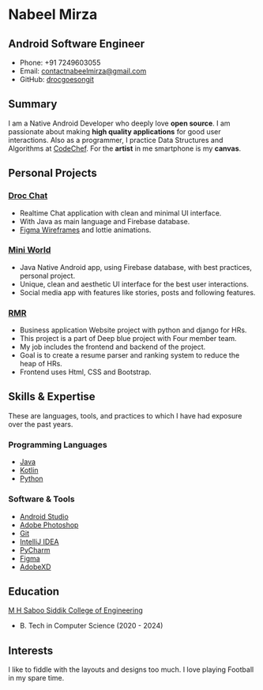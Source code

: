 # Nabeel Mirza

## Android Software Engineer

- Phone: +91 7249603055
- Email: [contactnabeelmirza@gmail.com](contactnabeelmirza@gmail.com)
- GitHub: [drocgoesongit](https://github.com/drocgoesongit)


## Summary

I am a Native Android Developer who deeply love **open source**. I am passionate about making **high quality applications** for good user interactions. Also as a programmer, I practice Data Structures and Algorithms at [CodeChef](https://www.codechef.com/users/drocgoescode). For the **artist** in me  smartphone is my **canvas**.


## Personal Projects

### **[Droc Chat](https://github.com/drocgoesongit/Droc-Chat)**  

* Realtime Chat application with clean and minimal UI interface.
* With Java as main language and Firebase database.
* [Figma Wireframes](https://www.figma.com/file/SG8zEUf4OK0DyjACp8X0cG/DrocChat?node-id=10%3A52) and lottie animations.


### **[Mini World](https://github.com/drocgoesongit/MiniWorld)**  

* Java Native Android app, using Firebase database, with best practices, personal project.
* Unique, clean and aesthetic UI interface for the best user interactions.
* Social media app with features like stories, posts and following features.


### **[RMR](https://github.com/drocgoesongit/RMR)**

* Business application Website project with python and django for HRs.
* This project is a part of Deep blue project with Four member team.
* My job includes the frontend and backend of the project.
* Goal is to create a resume parser and ranking system to reduce the heap of HRs.
* Frontend uses Html, CSS and Bootstrap.


## Skills & Expertise

These are languages, tools, and practices to which I have had exposure over the past years.

### Programming Languages

- [Java](https://www.java.com)
- [Kotlin](http://kotlinlang.org)
- [Python](https://www.python.org)


### Software & Tools

- [Android Studio](https://developer.android.com/studio/index.html?hl=zh-cn)
- [Adobe Photoshop](http://www.adobe.com/cn/products/cs6/photoshop.html)
- [Git](https://git-scm.com)
- [IntelliJ IDEA](https://www.jetbrains.com/idea)
- [PyCharm](https://www.jetbrains.com/pycharm)
- [Figma](https://www.figma.com)
- [AdobeXD](https://www.adobe.com/)


## Education

[M H Saboo Siddik College of Engineering](https://www.mhssce.ac.in/)
 - B. Tech in Computer Science (2020 - 2024)


## Interests

I like to fiddle with the layouts and designs too much. I love playing Football in my spare time.
